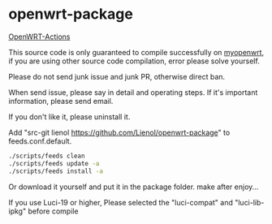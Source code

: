 # openwrt-package

[OpenWRT-Actions](https://github.com/Lienol/openwrt-actions/actions)

This source code is only guaranteed to compile successfully on [myopenwrt](https://github.com/Lienol/openwrt), if you are using other source code compilation, error please solve yourself.

Please do not send junk issue and junk PR, otherwise direct ban.

When send issue, please say in detail and operating steps. If it's important information, please send email.

If you don't like it, please uninstall it.

Add "src-git lienol https://github.com/Lienol/openwrt-package" to feeds.conf.default.

```bash
./scripts/feeds clean
./scripts/feeds update -a
./scripts/feeds install -a
```

Or download it yourself and put it in the package folder.
make after enjoy...

If you use Luci-19 or higher, Please selected the "luci-compat" and "luci-lib-ipkg" before compile

